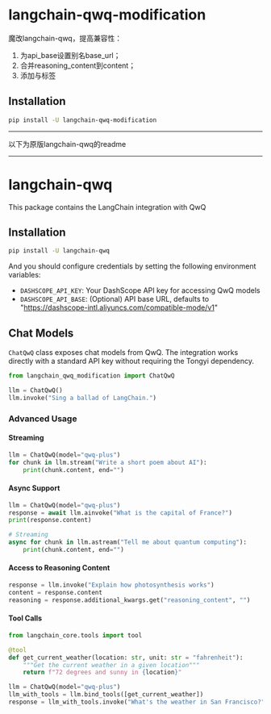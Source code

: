 # langchain-qwq-modification
魔改langchain-qwq，提高兼容性：
1. 为api_base设置别名base_url；
2. 合并reasoning_content到content；
3. 添加<think>与</think>标签

## Installation

```bash
pip install -U langchain-qwq-modification
```

---

以下为原版langchain-qwq的readme

---

# langchain-qwq

This package contains the LangChain integration with QwQ

## Installation

```bash
pip install -U langchain-qwq
```

And you should configure credentials by setting the following environment variables:

* `DASHSCOPE_API_KEY`: Your DashScope API key for accessing QwQ models
* `DASHSCOPE_API_BASE`: (Optional) API base URL, defaults to "https://dashscope-intl.aliyuncs.com/compatible-mode/v1"

## Chat Models

`ChatQwQ` class exposes chat models from QwQ. The integration works directly with a standard API key without requiring the Tongyi dependency.

```python
from langchain_qwq_modification import ChatQwQ

llm = ChatQwQ()
llm.invoke("Sing a ballad of LangChain.")
```

### Advanced Usage

#### Streaming

```python
llm = ChatQwQ(model="qwq-plus")
for chunk in llm.stream("Write a short poem about AI"):
    print(chunk.content, end="")
```

#### Async Support

```python
llm = ChatQwQ(model="qwq-plus")
response = await llm.ainvoke("What is the capital of France?")
print(response.content)

# Streaming
async for chunk in llm.astream("Tell me about quantum computing"):
    print(chunk.content, end="")
```

#### Access to Reasoning Content

```python
response = llm.invoke("Explain how photosynthesis works")
content = response.content
reasoning = response.additional_kwargs.get("reasoning_content", "")
```

#### Tool Calls

```python
from langchain_core.tools import tool

@tool
def get_current_weather(location: str, unit: str = "fahrenheit"):
    """Get the current weather in a given location"""
    return f"72 degrees and sunny in {location}"

llm = ChatQwQ(model="qwq-plus")
llm_with_tools = llm.bind_tools([get_current_weather])
response = llm_with_tools.invoke("What's the weather in San Francisco?")
```
